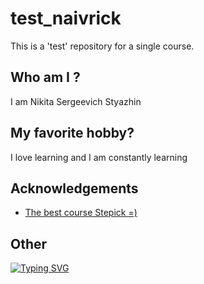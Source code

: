 # test_naivrick
This is a 'test' repository for a single course.

## Who am I ?
I am Nikita Sergeevich Styazhin

## My favorite hobby?
I love learning and I am constantly learning

## Acknowledgements

 - [The best course Stepick =)](https://stepik.org/course/137235/syllabus)

## Other
[![Typing SVG](https://readme-typing-svg.herokuapp.com?font=Fira+Code&pause=1000&color=5A5A5A&width=435&lines=Keep+calm+and+carry+on)](https://git.io/typing-svg)

